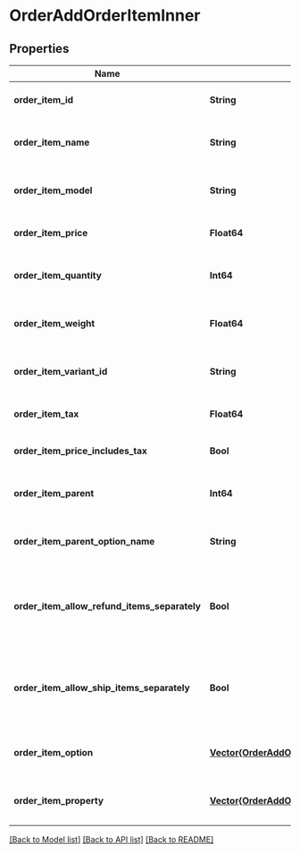 # OrderAddOrderItemInner


## Properties
Name | Type | Description | Notes
------------ | ------------- | ------------- | -------------
**order_item_id** | **String** | Defines orders specified by order item id | [default to nothing]
**order_item_name** | **String** | Defines orders specified by order item name | [default to nothing]
**order_item_model** | **String** | Defines orders specified by order item model | [optional] [default to nothing]
**order_item_price** | **Float64** | Defines orders specified by order item price | [default to nothing]
**order_item_quantity** | **Int64** | Defines orders specified by order item quantity | [default to nothing]
**order_item_weight** | **Float64** | Defines orders specified by order item weight | [optional] [default to nothing]
**order_item_variant_id** | **String** | Ordered product variant. Where x is order item ID | [optional] [default to nothing]
**order_item_tax** | **Float64** | Percentage of tax for product order | [optional] [default to 0]
**order_item_price_includes_tax** | **Bool** | Defines if item price includes tax | [optional] [default to false]
**order_item_parent** | **Int64** | Index of the parent grouped/bundle product | [optional] [default to nothing]
**order_item_parent_option_name** | **String** | Option name of the parent grouped/bundle product | [optional] [default to nothing]
**order_item_allow_refund_items_separately** | **Bool** | Indicates whether subitems of the grouped/bundle product can be refunded separately | [optional] [default to nothing]
**order_item_allow_ship_items_separately** | **Bool** | Indicates whether subitems of the grouped/bundle product can be shipped separately | [optional] [default to nothing]
**order_item_option** | [**Vector{OrderAddOrderItemInnerOrderItemOptionInner}**](OrderAddOrderItemInnerOrderItemOptionInner.md) |  | [optional] [default to nothing]
**order_item_property** | [**Vector{OrderAddOrderItemInnerOrderItemPropertyInner}**](OrderAddOrderItemInnerOrderItemPropertyInner.md) |  | [optional] [default to nothing]


[[Back to Model list]](../README.md#models) [[Back to API list]](../README.md#api-endpoints) [[Back to README]](../README.md)


